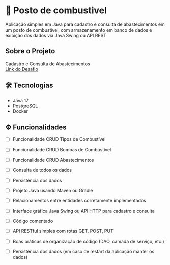 # 🚀 Posto de combustivel
Aplicação simples em Java para cadastro e consulta de abastecimentos em um posto de combustível, com armazenamento em banco de dados e exibição dos dados via Java Swing ou API REST


## Sobre o Projeto
Cadastro e Consulta de Abastecimentos  
[Link do Desafio](https://drive.google.com/file/d/1syA06wnmP2z_vd3Gl8DJnxbPw-EVeAin/view)



## 🛠 Tecnologias
- Java 17
- PostgreSQL
- Docker



## ⚙️ Funcionalidades
- [ ] Funcionalidade CRUD Tipos de Combustível
- [ ] Funcionalidade CRUD Bombas de Combustível
- [ ] Funcionalidade CRUD  Abastecimentos
- [ ] Consulta de todos os dados
- [ ] Persistência dos dados
- [ ] Projeto Java usando Maven ou Gradle
- [ ] Relacionamentos entre entidades corretamente implementados
- [ ] Interface gráfica Java Swing ou API HTTP para cadastro e consulta
- [ ] Código comentado
- [ ] API RESTful simples com rotas GET, POST, PUT
- [ ] Boas práticas de organização de código (DAO, camada de serviço, etc.)
- [ ] Persistência dos dados (em caso de restart da aplicação manter os dados)


  
